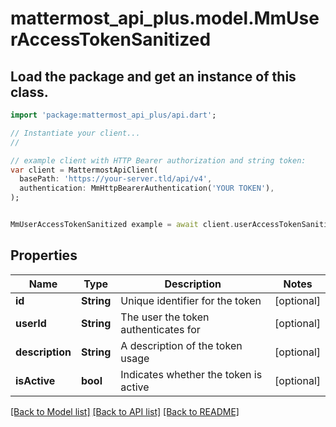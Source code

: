 # mattermost_api_plus.model.MmUserAccessTokenSanitized

## Load the package and get an instance of this class.
```dart
import 'package:mattermost_api_plus/api.dart';

// Instantiate your client...
//

// example client with HTTP Bearer authorization and string token:
var client = MattermostApiClient(
  basePath: 'https://your-server.tld/api/v4',
  authentication: MmHttpBearerAuthentication('YOUR TOKEN'),
);


MmUserAccessTokenSanitized example = await client.userAccessTokenSanitized.FUNCTION_THAT_RETURNS_THIS_CLASS();

```

## Properties
Name | Type | Description | Notes
------------ | ------------- | ------------- | -------------
**id** | **String** | Unique identifier for the token | [optional] 
**userId** | **String** | The user the token authenticates for | [optional] 
**description** | **String** | A description of the token usage | [optional] 
**isActive** | **bool** | Indicates whether the token is active | [optional] 

[[Back to Model list]](../GENERATED_README.md#documentation-for-models) [[Back to API list]](../GENERATED_README.md#documentation-for-api-endpoints) [[Back to README]](../GENERATED_README.md)


